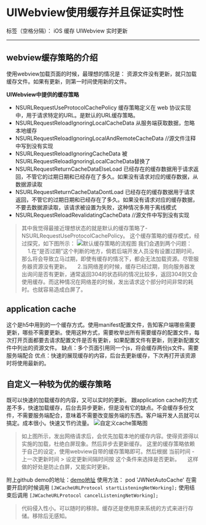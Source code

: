 # UIWebview使用缓存并且保证实时性

标签（空格分隔）： iOS 缓存 UIWebview 实时更新

---
## webview缓存策略的介绍 ##
使用webview加载页面的时候，最理想的情况是： 资源文件没有更新，就只加载缓存文件。如果有更新，则第一时间使用新的文件。

**UIWebview中提供的缓存策略**

 - NSURLRequestUseProtocolCachePolicy 缓存策略定义在 web
   协议实现中，用于请求特定的URL。是默认的URL缓存策略。
 - NSURLRequestReloadIgnoringLocalCacheData 从服务端获取数据，忽略本地缓存
 - NSURLRequestReloadIgnoringLocalAndRemoteCacheData //源文件注释中写到没有实现
 - NSURLRequestReloadIgnoringCacheData
   被NSURLRequestReloadIgnoringLocalCacheData替换了
 - NSURLRequestReturnCacheDataElseLoad
   已经存在的缓存数据用于请求返回，不管它的过期日期和已经存在了多久。如果没有请求对应的缓存数据，从数据源读取
 - NSURLRequestReturnCacheDataDontLoad
   已经存在的缓存数据用于请求返回，不管它的过期日期和已经存在了多久。如果没有请求对应的缓存数据，不要去数据源读取，该请求被设置为失败，这种情况多用于离线模式
 - NSURLRequestReloadRevalidatingCacheData //源文件中写到没有实现


> 其中我觉得最接近理想状态的就是默认的缓存策略了-NSURLRequestUseProtocolCachePolicy。 这个缓存策略的缓存模式，经过探究，如下图所示：
![默认缓存策略的流程图][1]
我们会遇到两个问题：
&nbsp;&nbsp;&nbsp;&nbsp;1.在“是否过期”这个判断的地方，倘若后端开发人员没有设置过期时间，那么将会导致立马过期，即使有缓存的情况下，都会无法加载资源。尽管服务器资源没有更新。
&nbsp;&nbsp;&nbsp;&nbsp;2.当网络差的时候，缓存已经过期，则向服务器发出询问是否有更新，通常返回304的状态码的情况比较多，返回304则又会使用缓存。而这种情况在网络差的时候，发出请求这个部分时间非常的耗时。也就容易造成白屏了。

## application cache ##
这个是h5中用到的一个缓存方式。使用manifest配置文件，告知客户端哪些需要更新，哪些不需要更新。使用这种方式，需要枚举出所有需要缓存的配置文件，每次打开页面都要去请求配置文件是否有更新，如果配置文件有更新，则更新配置文件中列出的资源文件。
缺点：多个页面引用同一个js，将会缓存两份js文件。需要服务端配合
优点：快速的展现缓存的内容，后台去更新缓存，下次再打开该资源时将使用最新的。

## 自定义一种较为优的缓存策略 ##
既可以快速的加载缓存的内容，又可以实时的更新。
跟application cache的方式差不多，快速加载缓存，后台去异步更新，但是没有它的缺点。不会缓存多份文件，不需要服务端配合，意味着不需要改变服务端的东西。客户端开发人员就可以搞定。成本很小。快速又节约流量。
![自定义cache策略图][2]

> 如上图所示，发出网络请求后，会优先加载本地的缓存内容。使得资源得以实施的加载，杜绝白屏现象。然后异步去更新缓存。
这里的缓存策略依赖于自己的设定，使用webview自带的缓存策略即可。然后根据  当前时间 - 上一次更新时间 > 设定更新间隔时间按  这个条件来选择是否更新。
&nbsp;&nbsp;&nbsp;&nbsp;这样做的好处是防止白屏，又能实时更新。

附上github demo的地址：[demo地址][3]
使用方法： pod 'JWNetAutoCache'
在需要开启的时候调用
`[JWCacheURLProtocol startListeningNetWorking];`
 使用结束后调用
`[JWCacheURLProtocol cancelListeningNetWorking];`

> 代码侵入性小。可以随时的移除。缓存还是使用原来系统的方式来进行存储。移除后无感知。

  [1]: http://7xrj9d.com1.z0.glb.clouddn.com/cache%E5%9B%BE.png
  [2]: http://7xrj9d.com1.z0.glb.clouddn.com/%E8%87%AA%E5%AE%9A%E4%B9%89cache%E7%AD%96%E7%95%A5.png
  [3]: https://github.com/dengjunwen/JWNetAutoCache
